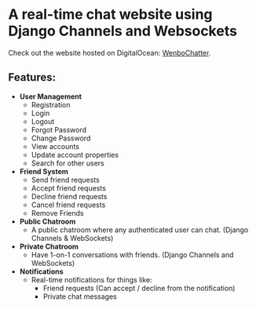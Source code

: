# A real-time chat website using Django Channels and Websockets

Check out the website hosted on DigitalOcean: [WenboChatter](http://159.203.25.221/).

## Features:
- **User Management**
  * Registration
  * Login
  * Logout
  * Forgot Password
  * Change Password
  * View accounts
  * Update account properties
  * Search for other users
- **Friend System**
  * Send friend requests
  * Accept friend requests
  * Decline friend requests
  * Cancel friend requests
  * Remove Friends
- **Public Chatroom**
  * A public chatroom where any authenticated user can chat. (Django Channels & WebSockets)
- **Private Chatroom**
  * Have 1-on-1 conversations with friends. (Django Channels and WebSockets)
- **Notifications**
  * Real-time notifications for things like:
    - Friend requests (Can accept / decline from the notification)
    - Private chat messages

